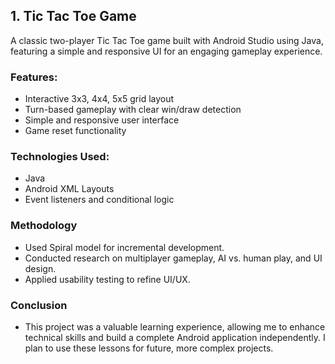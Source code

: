 ##  1. Tic Tac Toe Game

A classic two-player Tic Tac Toe game built with Android Studio using Java, featuring a simple and responsive UI for an engaging gameplay experience.

###  Features:
- Interactive 3x3, 4x4, 5x5 grid layout
- Turn-based gameplay with clear win/draw detection
- Simple and responsive user interface
- Game reset functionality

### Technologies Used:
- Java
- Android XML Layouts
- Event listeners and conditional logic

### Methodology
- Used Spiral model for incremental development.
- Conducted research on multiplayer gameplay, AI vs. human play, and UI design.
- Applied usability testing to refine UI/UX.

 ### Conclusion
- This project was a valuable learning experience, allowing me to enhance technical skills and build a complete Android application independently. I plan to use these lessons for future, more complex projects.
